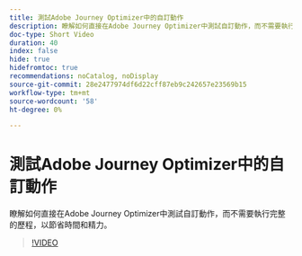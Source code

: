 ```yaml
---
title: 測試Adobe Journey Optimizer中的自訂動作
description: 瞭解如何直接在Adobe Journey Optimizer中測試自訂動作，而不需要執行完整的歷程，以節省時間和精力。
doc-type: Short Video
duration: 40
index: false
hide: true
hidefromtoc: true
recommendations: noCatalog, noDisplay
source-git-commit: 28e2477974df6d22cff87eb9c242657e23569b15
workflow-type: tm+mt
source-wordcount: '58'
ht-degree: 0%

---
```



# 測試Adobe Journey Optimizer中的自訂動作

瞭解如何直接在Adobe Journey Optimizer中測試自訂動作，而不需要執行完整的歷程，以節省時間和精力。

<!-- 62_S522_3442522_39_testing-custom-actions-in-adobe-journey-optimizer -->
>[!VIDEO](https://video.tv.adobe.com/v/3460453/?learn=on&enablevpops=true&captions=chi_hant)
